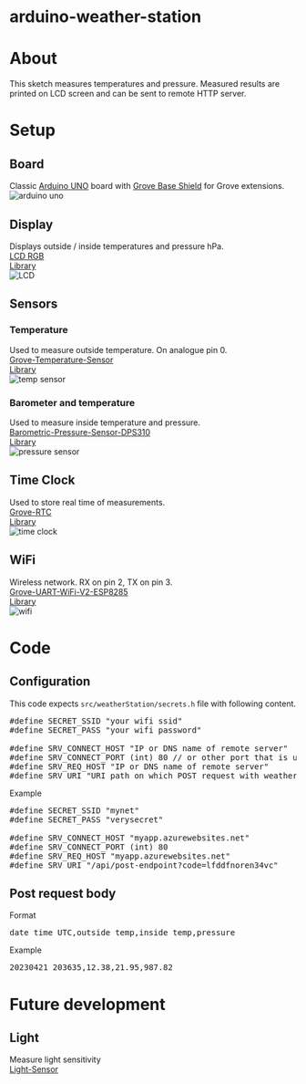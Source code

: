 # arduino-weather-station

# About
This sketch measures temperatures and pressure. Measured results are printed on LCD screen and can be sent to remote HTTP server.

# Setup
## Board
Classic [Arduino UNO](https://store.arduino.cc/products/arduino-uno-rev3) board with [Grove Base Shield](https://www.seeedstudio.com/Base-Shield-V2.html)
for Grove extensions.  
![arduino uno](https://cdn.shopify.com/s/files/1/0438/4735/2471/products/A000066_03.front_1000x750.jpg?v=1629815860)

## Display
Displays outside / inside temperatures and pressure hPa.  
[LCD RGB](https://wiki.seeedstudio.com/Grove-LCD_RGB_Backlight/)  
[Library](https://github.com/Seeed-Studio/Grove_LCD_RGB_Backlight)  
![LCD](https://files.seeedstudio.com/wiki/Grove_LCD_RGB_Backlight/images/intro.jpg)

## Sensors
### Temperature
Used to measure outside temperature.  On analogue pin 0.  
[Grove-Temperature-Sensor](https://www.seeedstudio.com/Grove-Temperature-Sensor.html)  
[Library](https://github.com/SeeedDocument/Grove-Temperature_Sensor_V1.2)  
![temp sensor](https://media-cdn.seeedstudio.com/media/catalog/product/cache/bb49d3ec4ee05b6f018e93f896b8a25d/h/t/httpsstatics3.seeedstudio.comseeedfile2017-11bazaar619116_1010200152.jpg)

### Barometer and temperature
Used to measure inside temperature and pressure.  
[Barometric-Pressure-Sensor-DPS310](https://wiki.seeedstudio.com/Grove-High-Precision-Barometric-Pressure-Sensor-DPS310/)  
[Library](https://github.com/Infineon/DPS310-Pressure-Sensor)  
![pressure sensor](https://files.seeedstudio.com/wiki/Grove-High-Precision-Barometer-Sensor-DPS310/img/Grove-High-Precision-Barometer-Sensor-DPS310-wiki.jpg)

## Time Clock
Used to store real time of measurements.  
[Grove-RTC](https://wiki.seeedstudio.com/Grove-RTC/)  
[Library](https://github.com/Seeed-Studio/RTC_DS1307)  
![time clock](https://files.seeedstudio.com/wiki/Grove-RTC/img/45d.jpg)

## WiFi
Wireless network. RX on pin 2, TX on pin 3.  
[Grove-UART-WiFi-V2-ESP8285](https://www.seeedstudio.com/Grove-UART-WiFi-V2-ESP8285.html)  
[Library](https://github.com/bportaluri/WiFiEsp)  
![wifi](https://media-cdn.seeedstudio.com/media/catalog/product/cache/bb49d3ec4ee05b6f018e93f896b8a25d/h/t/httpsstatics3.seeedstudio.comseeedfile2018-06bazaar832918_img_5263a.jpg)

# Code
## Configuration
This code expects `src/weatherStation/secrets.h` file with following content.
<pre>
#define SECRET_SSID "your wifi ssid"
#define SECRET_PASS "your wifi password"

#define SRV_CONNECT_HOST "IP or DNS name of remote server"
#define SRV_CONNECT_PORT (int) 80 // or other port that is used
#define SRV_REQ_HOST "IP or DNS name of remote server"
#define SRV_URI "URI path on which POST request with weather report is sent"
</pre>

Example
<pre>
#define SECRET_SSID "mynet"
#define SECRET_PASS "verysecret"

#define SRV_CONNECT_HOST "myapp.azurewebsites.net"
#define SRV_CONNECT_PORT (int) 80
#define SRV_REQ_HOST "myapp.azurewebsites.net"
#define SRV_URI "/api/post-endpoint?code=lfddfnoren34vc"
</pre>

## Post request body
Format
<pre>
date time UTC,outside temp,inside temp,pressure
</pre>
Example
<pre>
20230421 203635,12.38,21.95,987.82
</pre>

# Future development
## Light
Measure light sensitivity  
[Light-Sensor](https://wiki.seeedstudio.com/Grove-Light_Sensor/)
